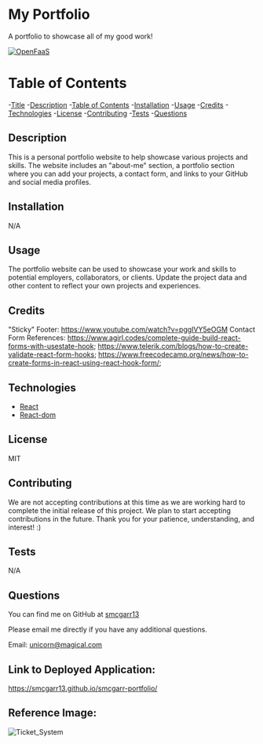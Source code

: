 # My Portfolio
A portfolio to showcase all of my good work!

[![OpenFaaS](https://img.shields.io/badge/License-MIT-blue.svg)](https://www.openfaas.com)

# Table of Contents

-[Title](#title)
-[Description](#description)
-[Table of Contents](#table-of-contents)
-[Installation](#installation)
-[Usage](#usage)
-[Credits](#credits)
-[Technologies](#technologies)
-[License](#license)
-[Contributing](#contributing)
-[Tests](#tests)
-[Questions](#questions)

## Description
This is a personal portfolio website to help showcase various projects and skills. The website includes an "about-me" section, a portfolio section where you can add your projects, a contact form, and links to your GitHub and social media profiles.

## Installation
N/A

## Usage
The portfolio website can be used to showcase your work and skills to potential employers, collaborators, or clients. Update the project data and other content to reflect your own projects and experiences.


## Credits
"Sticky" Footer: https://www.youtube.com/watch?v=pggIVY5eOGM
Contact Form References: https://www.agirl.codes/complete-guide-build-react-forms-with-usestate-hook; https://www.telerik.com/blogs/how-to-create-validate-react-form-hooks; https://www.freecodecamp.org/news/how-to-create-forms-in-react-using-react-hook-form/;

## Technologies
- [React](https://www.npmjs.com/package/react)
- [React-dom](https://www.npmjs.com/package/react-dom)

## License
MIT

## Contributing
We are not accepting contributions at this time as we are working hard to complete the initial release of this project. We plan to start accepting contributions in the future. Thank you for your patience, understanding, and interest! :)

## Tests
N/A

## Questions

You can find me on GitHub at [smcgarr13](https://github.com/smcgarr13)

Please email me directly if you have any additional questions.

Email: unicorn@magical.com

## Link to Deployed Application:
https://smcgarr13.github.io/smcgarr-portfolio/

## Reference Image:
![Ticket_System](../smcgarr-portfolio/src/assets/Ticket_System.png)